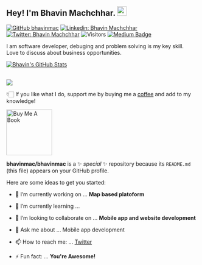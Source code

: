 ## Hey! I'm Bhavin Machchhar. <img src="https://media.giphy.com/media/hvRJCLFzcasrR4ia7z/giphy.gif" width="25px">

[![GitHub bhavinmac](https://img.shields.io/github/followers/bhavinmac?label=follow&style=social)](https://github.com/bhavinmac)
[![Linkedin: Bhavin Machchhar](https://img.shields.io/badge/-bhavinmac-blue?style=flat-square&logo=Linkedin&logoColor=white&link=https://www.linkedin.com/in/bhavinmac/)](https://www.linkedin.com/in/bhavinmac/)
[![Twitter: Bhavin Machchhar](https://img.shields.io/twitter/follow/bhavinmac?style=social)](https://twitter.com/bhavinmac)
![Visitors](https://visitor-badge.glitch.me/badge?page_id=bhavinmac&left_color=gray&right_color=blue)
[![Medium Badge](https://img.shields.io/badge/-@bhavinmac-black?style=flat-square&labelColor=000000&logo=Medium&link=https://medium.com/@bhavinmac)](https://medium.com/@bhavinmac)
  
I am software developer, debuging and problem solving is my key skill.<br>
Love to discuss about business opportunities.


[![Bhavin's GitHub Stats](https://github-readme-stats.vercel.app/api?username=bhavinmac&hide=issues&count_private=true&show_icons=true&theme=calm)](https://github.com/bhavinmac/github-readme-stats)


<p><br><a href="#">
  <img align="center" src="http://github-readme-streak-stats.herokuapp.com?user=daxoron&theme=dark" />
</a></p>


👇🏻 If you like what I do, support me by buying me a [coffee](https://www.buymeacoffee.com/bhavinmac) and add to my knowledge! 

<a href="https://www.buymeacoffee.com/bhavinmac" target="_blank"><img src="https://cdn.buymeacoffee.com/buttons/v2/default-white.png" alt="Buy Me A Book" width="120" ></a>


**bhavinmac/bhavinmac** is a ✨ _special_ ✨ repository because its `README.md` (this file) appears on your GitHub profile.

Here are some ideas to get you started:

- 🔭 I’m currently working on ... <b>Map based platoform</b>
- 🌱 I’m currently learning ... 
- 👯 I’m looking to collaborate on ... <b> Mobile app and website development</b>
- 💬 Ask me about ... Mobile app development
- 📫 How to reach me: ... <a href="https://twitter.com/bhavinmac"> Twitter </a>

- ⚡ Fun fact: ... <b>You're Awesome!</b>

